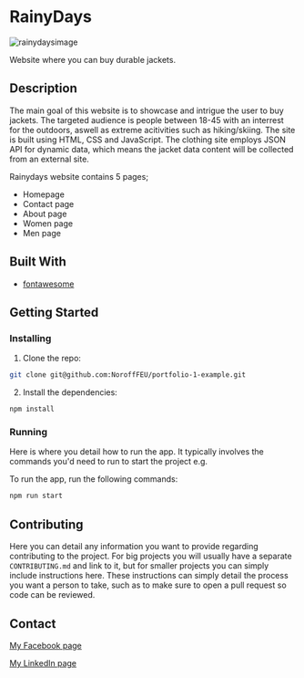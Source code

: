 # RainyDays

![rainydaysimage](https://user-images.githubusercontent.com/96021420/213924019-efa388d7-50a7-4817-bc1f-c783aad02f89.png)



Website where you can buy durable jackets.

## Description
The main goal of this website is to showcase and intrigue the user to buy jackets. The targeted audience is people between 18-45 with an interrest for the outdoors, aswell as extreme acitivities such as hiking/skiing. The site is built using HTML, CSS and JavaScript. The clothing site employs JSON API for dynamic data, which means the jacket data content will be collected from an external site.

Rainydays website contains 5 pages; 

-	Homepage
-	Contact page
-	About page
-	Women page
-	Men page

## Built With

- [fontawesome](https://fontawesome.com/)

## Getting Started

### Installing

1. Clone the repo:

```bash
git clone git@github.com:NoroffFEU/portfolio-1-example.git
```

2. Install the dependencies:

```
npm install
```

### Running

Here is where you detail how to run the app. It typically involves the commands you'd need to run to start the project e.g.

To run the app, run the following commands:

```bash
npm run start
```

## Contributing

Here you can detail any information you want to provide regarding contributing to the project. For big projects you will usually have a separate `CONTRIBUTING.md` and link to it, but for smaller projects you can simply include instructions here. These instructions can simply detail the process you want a person to take, such as to make sure to open a pull request so code can be reviewed.

## Contact

[My Facebook page](https://www.facebook.com/erlend.espe/)

[My LinkedIn page](https://www.linkedin.com/mwlite/in/erlend-espe-3852b724a)
